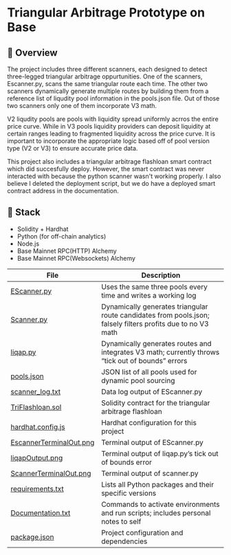 # Triangular Arbitrage Prototype on Base

## 📍 Overview

The project includes three different scanners, each designed to detect three-legged triangular arbitrage oppurtunities. One of the scanners, Escanner.py, scans the same triangular route each time. The other two scanners dynamically generate multiple routes by building them from a reference list of liqudity pool information in the pools.json file. Out of those two scanners only one of them incorporate V3 math. 

V2 liqudity pools are pools with liquidity spread uniformly acrros the entire price curve. While in V3 pools liquidity providers can deposit liquidity at certain ranges leading to fragmented liquidity across the price curve. It is important to incorporate the appropriate logic based off of pool version type (V2 or V3) to ensure accurate price data. 

This project also includes a triangular arbitrage flashloan smart contract which did succesfully deploy. However, the smart contract was never interacted with because the python scanner wasn't working properly. I also believe I deleted the deployment script, but we do have a deployed smart contract address in the documentation.

## 🔧 Stack

- Solidity + Hardhat  
- Python (for off-chain analytics)  
- Node.js  
- Base Mainnet RPC(HTTP) Alchemy 
- Base Mainnet RPC(Websockets) Alchemy


| File                                             | Description                                                                            |
|--------------------------------------------------|----------------------------------------------------------------------------------------|
| [EScanner.py](./Escanner.py)                     | Uses the same three pools every time and writes a working log                          |
| [Scanner.py](./scanner.py)                       | Dynamically generates triangular route candidates from pools.json; falsely filters profits due to no V3 math |
| [liqap.py](./liqap.py)                           | Dynamically generates routes and integrates V3 math; currently throws “tick out of bounds” errors |
| [pools.json](./pools.json)                       | JSON list of all pools used for dynamic pool sourcing                                 |
| [scanner_log.txt](./scanner_log.txt)             | Data log output of EScanner.py                                                         |
| [TriFlashloan.sol](./TriFlashloan.sol)           | Solidity contract for the triangular arbitrage flashloan                               |
| [hardhat.config.js](./hardhat.config.js)         | Hardhat configuration for this project                                                |
| [EscannerTerminalOut.png](./EscannerTerminalOut.png) | Terminal output of EScanner.py                                                    |
| [liqapOutput.png](./liqapOutput.png)             | Terminal output of liqap.py’s tick out of bounds error                                 |
| [ScannerTerminalOut.png](./ScannerTerminalOut.png) | Terminal output of scanner.py                                                       |
| [requirements.txt](./requirements.txt)           | Lists all Python packages and their specific versions                                 |
| [Documentation.txt](./Documentation.txt)         | Commands to activate environments and run scripts; includes personal notes to self     |
| [package.json](./package.json)                   | Project configuration and dependencies                                                |



